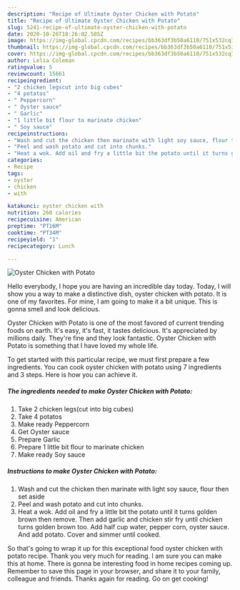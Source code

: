 ```yaml
---
description: "Recipe of Ultimate Oyster Chicken with Potato"
title: "Recipe of Ultimate Oyster Chicken with Potato"
slug: 5241-recipe-of-ultimate-oyster-chicken-with-potato
date: 2020-10-26T18:26:02.585Z
image: https://img-global.cpcdn.com/recipes/bb363df3b50a6110/751x532cq70/oyster-chicken-with-potato-recipe-main-photo.jpg
thumbnail: https://img-global.cpcdn.com/recipes/bb363df3b50a6110/751x532cq70/oyster-chicken-with-potato-recipe-main-photo.jpg
cover: https://img-global.cpcdn.com/recipes/bb363df3b50a6110/751x532cq70/oyster-chicken-with-potato-recipe-main-photo.jpg
author: Lelia Coleman
ratingvalue: 5
reviewcount: 15661
recipeingredient:
- "2 chicken legscut into big cubes"
- "4 potatos"
- " Peppercorn"
- " Oyster sauce"
- " Garlic"
- "1 little bit flour to marinate chicken"
- " Soy sauce"
recipeinstructions:
- "Wash and cut the chicken then marinate with light soy sauce, flour then set aside"
- "Peel and wash potato and cut into chunks."
- "Heat a wok. Add oil and fry a little bit the potato until it turns golden brown then remove. Then add garlic and chicken stir fry until chicken turns golden brown too. Add half cup water, pepper corn, oyster sauce. And add potato. Cover and simmer until cooked."
categories:
- Recipe
tags:
- oyster
- chicken
- with

katakunci: oyster chicken with 
nutrition: 260 calories
recipecuisine: American
preptime: "PT16M"
cooktime: "PT34M"
recipeyield: "1"
recipecategory: Lunch

---
```



![Oyster Chicken with Potato](https://img-global.cpcdn.com/recipes/bb363df3b50a6110/751x532cq70/oyster-chicken-with-potato-recipe-main-photo.jpg)

Hello everybody, I hope you are having an incredible day today. Today, I will show you a way to make a distinctive dish, oyster chicken with potato. It is one of my favorites. For mine, I am going to make it a bit unique. This is gonna smell and look delicious.



Oyster Chicken with Potato is one of the most favored of current trending foods on earth. It's easy, it's fast, it tastes delicious. It's appreciated by millions daily. They're fine and they look fantastic. Oyster Chicken with Potato is something that I have loved my whole life.


To get started with this particular recipe, we must first prepare a few ingredients. You can cook oyster chicken with potato using 7 ingredients and 3 steps. Here is how you can achieve it.

<!--inarticleads1-->

##### The ingredients needed to make Oyster Chicken with Potato:

1. Take 2 chicken legs(cut into big cubes)
1. Take 4 potatos
1. Make ready  Peppercorn
1. Get  Oyster sauce
1. Prepare  Garlic
1. Prepare 1 little bit flour to marinate chicken
1. Make ready  Soy sauce




<!--inarticleads2-->

##### Instructions to make Oyster Chicken with Potato:

1. Wash and cut the chicken then marinate with light soy sauce, flour then set aside
1. Peel and wash potato and cut into chunks.
1. Heat a wok. Add oil and fry a little bit the potato until it turns golden brown then remove. Then add garlic and chicken stir fry until chicken turns golden brown too. Add half cup water, pepper corn, oyster sauce. And add potato. Cover and simmer until cooked.




So that's going to wrap it up for this exceptional food oyster chicken with potato recipe. Thank you very much for reading. I am sure you can make this at home. There is gonna be interesting food in home recipes coming up. Remember to save this page in your browser, and share it to your family, colleague and friends. Thanks again for reading. Go on get cooking!
